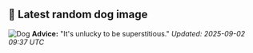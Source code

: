 ## 🐶 Latest random dog image
![Dog](https://images.dog.ceo/breeds/cavapoo/doggo3.jpg)
**Advice:** "It's unlucky to be superstitious."
*Updated: 2025-09-02 09:37 UTC*
